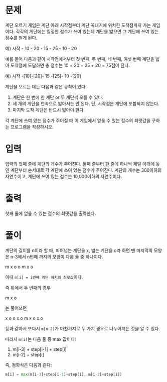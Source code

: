 # 문제
계단 오르기 게임은 계단 아래 시작점부터 계단 꼭대기에 위치한 도착점까지 가는 게임이다. 각각의 계단에는 일정한 점수가 쓰여 있는데 계단을 밟으면 그 계단에 쓰여 있는 점수를 얻게 된다.

예) 시작 - 10 - 20 - 15 - 25 - 10 - 20

예를 들어 다음과 같이 시작점에서부터 첫 번째, 두 번째, 네 번째, 여섯 번째 계단을 밟아 도착점에 도달하면 총 점수는 10 + 20 + 25 + 20 = 75점이 된다.

예) 시작 -[10]-[20]- 15 -[25]- 10 -[20]

계단을 오르는 데는 다음과 같은 규칙이 있다:
1. 계단은 한 번에 한 계단 or 두 계단씩 오를 수 있다.
2. 세 개의 계단을 연속으로 밟아서는 안 된다. 단, 시작점은 계단에 포함되지 않는다.
3. 마지막 도착 계단은 반드시 밟아야 한다.

각 계단에 쓰여 있는 점수가 주어질 때 이 게임에서 얻을 수 있는 점수의 최댓값을 구하는 프로그램을 작성하시오.

# 입력
입력의 첫째 줄에 계단의 개수가 주어진다.
둘째 줄부터 한 줄에 하나씩 제일 아래에 놓인 계단부터 순서대로 각 계단에 쓰여 있는 점수가 주어진다. 계단의 개수는 300이하의 자연수이고, 계단에 쓰여 있는 점수는 10,000이하의 자연수이다.

# 출력
첫째 줄에 얻을 수 있는 점수의 최댓값을 출력한다.


# 풀이
계단의 길이를 n이라 할 때, 띄어넘는 계단을 x, 밟는 계단을 o라 하면 맨 마지막의 모양은 n-3에서 n번째 까지의 모양이 다음 둘 중 하나이다.

m x o o
  m x o

이때 `m[i] = i번째 계단 까지의 최댓값`이다.

즉 위에서 두 번째의 경우

  m x o

는 풀어쓰면

x o o x o
m x o x o

등과 같아서 또다시 `m[n-2]`가 마찬가지로 두 가지 경우로 나누어지는 것을 알 수 있다.

따라서 `m[i]`는 다음 둘 중 max 값이다:

1. m[i-3] + step[i-1] + step[i]
2. m[i-2] + step[i]

즉, 점화식은 다음과 같다:

```python
m[i] = max(m[i-3]+step[i-1]+step[i], m[i-2]+step[i])
```

